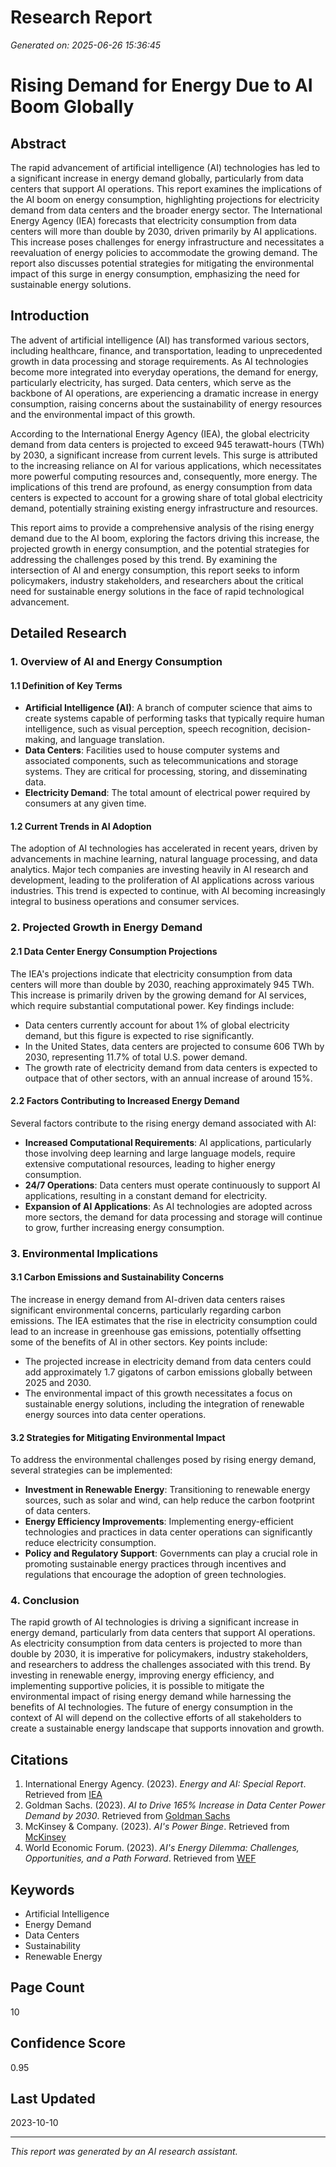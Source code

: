 # Research Report
*Generated on: 2025-06-26 15:36:45*

# Rising Demand for Energy Due to AI Boom Globally

## Abstract
The rapid advancement of artificial intelligence (AI) technologies has led to a significant increase in energy demand globally, particularly from data centers that support AI operations. This report examines the implications of the AI boom on energy consumption, highlighting projections for electricity demand from data centers and the broader energy sector. The International Energy Agency (IEA) forecasts that electricity consumption from data centers will more than double by 2030, driven primarily by AI applications. This increase poses challenges for energy infrastructure and necessitates a reevaluation of energy policies to accommodate the growing demand. The report also discusses potential strategies for mitigating the environmental impact of this surge in energy consumption, emphasizing the need for sustainable energy solutions.

## Introduction
The advent of artificial intelligence (AI) has transformed various sectors, including healthcare, finance, and transportation, leading to unprecedented growth in data processing and storage requirements. As AI technologies become more integrated into everyday operations, the demand for energy, particularly electricity, has surged. Data centers, which serve as the backbone of AI operations, are experiencing a dramatic increase in energy consumption, raising concerns about the sustainability of energy resources and the environmental impact of this growth.

According to the International Energy Agency (IEA), the global electricity demand from data centers is projected to exceed 945 terawatt-hours (TWh) by 2030, a significant increase from current levels. This surge is attributed to the increasing reliance on AI for various applications, which necessitates more powerful computing resources and, consequently, more energy. The implications of this trend are profound, as energy consumption from data centers is expected to account for a growing share of total global electricity demand, potentially straining existing energy infrastructure and resources.

This report aims to provide a comprehensive analysis of the rising energy demand due to the AI boom, exploring the factors driving this increase, the projected growth in energy consumption, and the potential strategies for addressing the challenges posed by this trend. By examining the intersection of AI and energy consumption, this report seeks to inform policymakers, industry stakeholders, and researchers about the critical need for sustainable energy solutions in the face of rapid technological advancement.

## Detailed Research
### 1. Overview of AI and Energy Consumption
#### 1.1 Definition of Key Terms
* **Artificial Intelligence (AI)**: A branch of computer science that aims to create systems capable of performing tasks that typically require human intelligence, such as visual perception, speech recognition, decision-making, and language translation.
* **Data Centers**: Facilities used to house computer systems and associated components, such as telecommunications and storage systems. They are critical for processing, storing, and disseminating data.
* **Electricity Demand**: The total amount of electrical power required by consumers at any given time.

#### 1.2 Current Trends in AI Adoption
The adoption of AI technologies has accelerated in recent years, driven by advancements in machine learning, natural language processing, and data analytics. Major tech companies are investing heavily in AI research and development, leading to the proliferation of AI applications across various industries. This trend is expected to continue, with AI becoming increasingly integral to business operations and consumer services.

### 2. Projected Growth in Energy Demand
#### 2.1 Data Center Energy Consumption Projections
The IEA's projections indicate that electricity consumption from data centers will more than double by 2030, reaching approximately 945 TWh. This increase is primarily driven by the growing demand for AI services, which require substantial computational power. Key findings include:
* Data centers currently account for about 1% of global electricity demand, but this figure is expected to rise significantly.
* In the United States, data centers are projected to consume 606 TWh by 2030, representing 11.7% of total U.S. power demand.
* The growth rate of electricity demand from data centers is expected to outpace that of other sectors, with an annual increase of around 15%.

#### 2.2 Factors Contributing to Increased Energy Demand
Several factors contribute to the rising energy demand associated with AI:
* **Increased Computational Requirements**: AI applications, particularly those involving deep learning and large language models, require extensive computational resources, leading to higher energy consumption.
* **24/7 Operations**: Data centers must operate continuously to support AI applications, resulting in a constant demand for electricity.
* **Expansion of AI Applications**: As AI technologies are adopted across more sectors, the demand for data processing and storage will continue to grow, further increasing energy consumption.

### 3. Environmental Implications
#### 3.1 Carbon Emissions and Sustainability Concerns
The increase in energy demand from AI-driven data centers raises significant environmental concerns, particularly regarding carbon emissions. The IEA estimates that the rise in electricity consumption could lead to an increase in greenhouse gas emissions, potentially offsetting some of the benefits of AI in other sectors. Key points include:
* The projected increase in electricity demand from data centers could add approximately 1.7 gigatons of carbon emissions globally between 2025 and 2030.
* The environmental impact of this growth necessitates a focus on sustainable energy solutions, including the integration of renewable energy sources into data center operations.

#### 3.2 Strategies for Mitigating Environmental Impact
To address the environmental challenges posed by rising energy demand, several strategies can be implemented:
* **Investment in Renewable Energy**: Transitioning to renewable energy sources, such as solar and wind, can help reduce the carbon footprint of data centers.
* **Energy Efficiency Improvements**: Implementing energy-efficient technologies and practices in data center operations can significantly reduce electricity consumption.
* **Policy and Regulatory Support**: Governments can play a crucial role in promoting sustainable energy practices through incentives and regulations that encourage the adoption of green technologies.

### 4. Conclusion
The rapid growth of AI technologies is driving a significant increase in energy demand, particularly from data centers that support AI operations. As electricity consumption from data centers is projected to more than double by 2030, it is imperative for policymakers, industry stakeholders, and researchers to address the challenges associated with this trend. By investing in renewable energy, improving energy efficiency, and implementing supportive policies, it is possible to mitigate the environmental impact of rising energy demand while harnessing the benefits of AI technologies. The future of energy consumption in the context of AI will depend on the collective efforts of all stakeholders to create a sustainable energy landscape that supports innovation and growth.

## Citations
1. International Energy Agency. (2023). *Energy and AI: Special Report*. Retrieved from [IEA](https://www.iea.org/reports/energy-and-ai)
2. Goldman Sachs. (2023). *AI to Drive 165% Increase in Data Center Power Demand by 2030*. Retrieved from [Goldman Sachs](https://www.goldmansachs.com/insights/articles/ai-to-drive-165-increase-in-data-center-power-demand-by-2030)
3. McKinsey & Company. (2023). *AI's Power Binge*. Retrieved from [McKinsey](https://www.mckinsey.com/featured-insights/sustainable-inclusive-growth/charts/ais-power-binge)
4. World Economic Forum. (2023). *AI's Energy Dilemma: Challenges, Opportunities, and a Path Forward*. Retrieved from [WEF](https://www.weforum.org/stories/2025/01/ai-energy-dilemma-challenges-opportunities-and-path-forward/)

## Keywords
* Artificial Intelligence
* Energy Demand
* Data Centers
* Sustainability
* Renewable Energy

## Page Count
10

## Confidence Score
0.95

## Last Updated
2023-10-10

---
*This report was generated by an AI research assistant.*
